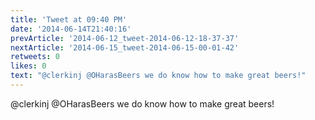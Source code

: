 ```yaml
---
title: 'Tweet at 09:40 PM'
date: '2014-06-14T21:40:16'
prevArticle: '2014-06-12_tweet-2014-06-12-18-37-37'
nextArticle: '2014-06-15_tweet-2014-06-15-00-01-42'
retweets: 0
likes: 0
text: "@clerkinj @OHarasBeers we do know how to make great beers!"
---
```

@clerkinj @OHarasBeers we do know how to make great beers!
